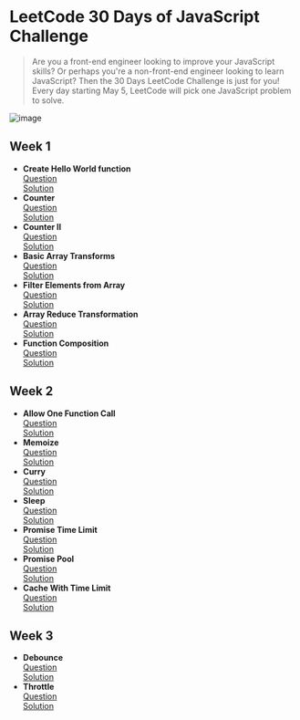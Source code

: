 # LeetCode 30 Days of JavaScript Challenge

> Are you a front-end engineer looking to improve your JavaScript skills? Or perhaps you're a non-front-end engineer looking to learn JavaScript? Then the 30 Days LeetCode Challenge is just for you!
> Every day starting May 5, LeetCode will pick one JavaScript problem to solve.

![image](https://assets.leetcode.com/users/images/9c322edc-23ee-4209-9ea2-9ddb8cdae37e_1682547654.0184836.png)

## Week 1

- **Create Hello World function**  
  [Question](https://datayi.cn/w/QPDw0kJR)  
  [Solution](https://github.com/weixinnnn/leetcode-js-30-days-challenge/blob/main/week1/d1_create-hello-world-function.ts)
- **Counter**  
  [Question](https://datayi.cn/w/xogkVqBo)  
  [Solution](https://github.com/weixinnnn/leetcode-js-30-days-challenge/blob/main/week1/d2_counter.ts)
- **Counter II**  
  [Question](https://datayi.cn/w/xRxVYOXo)  
  [Solution](https://github.com/weixinnnn/leetcode-js-30-days-challenge/blob/main/week1/d3_counter-ii.ts)
- **Basic Array Transforms**  
  [Question](https://datayi.cn/w/noqbNOv9)  
  [Solution](https://github.com/weixinnnn/leetcode-js-30-days-challenge/blob/main/week1/d4_basic-array-transform.ts)
- **Filter Elements from Array**  
  [Question](https://datayi.cn/w/a9a5VZr9)  
  [Solution](https://github.com/weixinnnn/leetcode-js-30-days-challenge/blob/main/week1/d5_filter-elements-from-array.ts)
- **Array Reduce Transformation**  
  [Question](https://datayi.cn/w/nPN45jD9)  
  [Solution](https://github.com/weixinnnn/leetcode-js-30-days-challenge/blob/main/week1/d6_array-reduce-transformation.ts)
- **Function Composition**  
  [Question](https://datayi.cn/w/4PY7wZM9)  
  [Solution](https://github.com/weixinnnn/leetcode-js-30-days-challenge/blob/main/week1/d7_function-composition.ts)

## Week 2

- **Allow One Function Call**  
  [Question](https://datayi.cn/w/a9By01Oo)  
  [Solution](https://github.com/weixinnnn/leetcode-js-30-days-challenge/blob/main/week2/d8_allow-one-function-call.ts)
- **Memoize**  
  [Question](https://datayi.cn/w/nRbADVd9)  
  [Solution](https://github.com/weixinnnn/leetcode-js-30-days-challenge/blob/main/week2/d9_memoize.ts)
- **Curry**  
  [Question](https://datayi.cn/w/QRekxgjo)  
  [Solution](https://github.com/weixinnnn/leetcode-js-30-days-challenge/blob/main/week2/d10_curry.ts)
- **Sleep**  
  [Question](https://datayi.cn/w/5Rp2Wmzo)  
  [Solution](https://github.com/weixinnnn/leetcode-js-30-days-challenge/blob/main/week2/d11_sleep.ts)
- **Promise Time Limit**  
  [Question](https://datayi.cn/w/nombN5Z9)  
  [Solution](https://github.com/weixinnnn/leetcode-js-30-days-challenge/blob/main/week2/d12_promise-time-limit.ts)
- **Promise Pool**  
  [Question](https://datayi.cn/w/3oLQwOg9)  
  [Solution](https://github.com/weixinnnn/leetcode-js-30-days-challenge/blob/main/week2/d13_promise-pool.ts)
- **Cache With Time Limit**  
  [Question](https://datayi.cn/w/1P64Enz9)  
  [Solution](https://github.com/weixinnnn/leetcode-js-30-days-challenge/blob/main/week2/d14_cache-with-time-limit.ts)

## Week 3

- **Debounce**  
  [Question](https://datayi.cn/w/AovN2Ojo)  
  [Solution](https://github.com/weixinnnn/leetcode-js-30-days-challenge/blob/main/week3/d15_debounce.ts)
- **Throttle**  
  [Question](https://datayi.cn/w/bR7jOnr9)  
  [Solution](https://github.com/weixinnnn/leetcode-js-30-days-challenge/blob/main/week3/d16_throttle.ts)
